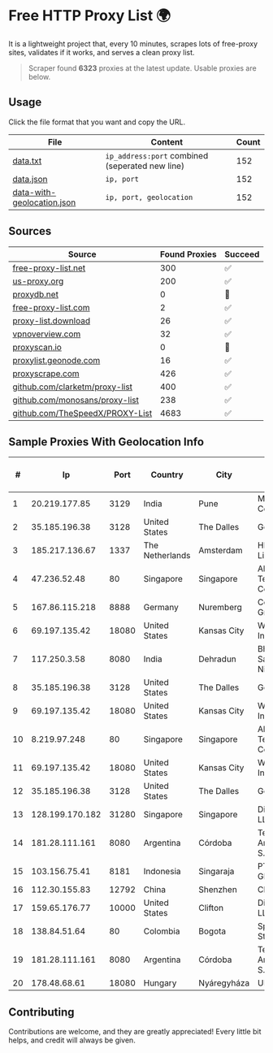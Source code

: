 
# Free HTTP Proxy List 🌍

It is a lightweight project that, every 10 minutes, scrapes lots of free-proxy sites, validates if it works, and serves a clean proxy list.


> Scraper found **6323** proxies at the latest update. Usable proxies are below.

## Usage

Click the file format that you want and copy the URL.


|File|Content|Count|
|----|-------|-----|
|[data.txt](https://raw.githubusercontent.com/themiralay/Proxy-List-World/master/data.txt)|`ip_address:port` combined (seperated new line)|152|
|[data.json](https://raw.githubusercontent.com/themiralay/Proxy-List-World/master/data.json)|`ip, port`|152|
|[data-with-geolocation.json](https://raw.githubusercontent.com/themiralay/Proxy-List-World/master/data-with-geolocation.json)|`ip, port, geolocation`|152|

## Sources

|Source|Found Proxies|Succeed|
|------|-------------|-------|
|[free-proxy-list.net](https://free-proxy-list.net)|300|✅|
|[us-proxy.org](https://www.us-proxy.org)|200|✅|
|[proxydb.net](http://proxydb.net)|0|🚫|
|[free-proxy-list.com](https://free-proxy-list.com/?page=&port=&type%5B%5D=http&type%5B%5D=https&up_time=0&search=Search)|2|✅|
|[proxy-list.download](https://www.proxy-list.download/HTTP)|26|✅|
|[vpnoverview.com](https://vpnoverview.com/privacy/anonymous-browsing/free-proxy-servers)|32|✅|
|[proxyscan.io](https://www.proxyscan.io)|0|🚫|
|[proxylist.geonode.com](https://proxylist.geonode.com/api/proxy-list?limit=300&page=1&sort_by=lastChecked&sort_type=desc&protocols=http,https)|16|✅|
|[proxyscrape.com](https://api.proxyscrape.com/v2/?request=displayproxies&protocol=http&timeout=10000&country=all&ssl=all&anonymity=all)|426|✅|
|[github.com/clarketm/proxy-list](https://raw.githubusercontent.com/clarketm/proxy-list/master/proxy-list-raw.txt)|400|✅|
|[github.com/monosans/proxy-list](https://raw.githubusercontent.com/monosans/proxy-list/main/proxies/http.txt)|238|✅|
|[github.com/TheSpeedX/PROXY-List](https://raw.githubusercontent.com/TheSpeedX/PROXY-List/master/http.txt)|4683|✅|


## Sample Proxies With Geolocation Info

|#|Ip|Port|Country|City|Internet Service Provider|
|-|--|----|-------|----|-------------------------|
|1|20.219.177.85|3129|India|Pune|Microsoft Corporation|
|2|35.185.196.38|3128|United States|The Dalles|Google LLC|
|3|185.217.136.67|1337|The Netherlands|Amsterdam|Hbing Limited|
|4|47.236.52.48|80|Singapore|Singapore|Alibaba (US) Technology Co., Ltd.|
|5|167.86.115.218|8888|Germany|Nuremberg|Contabo GmbH|
|6|69.197.135.42|18080|United States|Kansas City|WholeSale Internet|
|7|117.250.3.58|8080|India|Dehradun|Bharat Sanchar Nigam Ltd|
|8|35.185.196.38|3128|United States|The Dalles|Google LLC|
|9|69.197.135.42|18080|United States|Kansas City|WholeSale Internet|
|10|8.219.97.248|80|Singapore|Singapore|Alibaba (US) Technology Co., Ltd.|
|11|69.197.135.42|18080|United States|Kansas City|WholeSale Internet|
|12|35.185.196.38|3128|United States|The Dalles|Google LLC|
|13|128.199.170.182|31280|Singapore|Singapore|DigitalOcean, LLC|
|14|181.28.111.161|8080|Argentina|Córdoba|Telecom Argentina S.A|
|15|103.156.75.41|8181|Indonesia|Singaraja|PT Trika Global Media|
|16|112.30.155.83|12792|China|Shenzhen|China Mobile|
|17|159.65.176.77|10000|United States|Clifton|DigitalOcean, LLC|
|18|138.84.51.64|80|Colombia|Bogota|SpaceX Starlink|
|19|181.28.111.161|8080|Argentina|Córdoba|Telecom Argentina S.A|
|20|178.48.68.61|18080|Hungary|Nyáregyháza|UPC|



## Contributing

Contributions are welcome, and they are greatly appreciated! Every
little bit helps, and credit will always be given.

